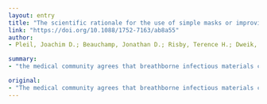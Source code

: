 ```yaml
---
layout: entry
title: "The scientific rationale for the use of simple masks or improvised face coverings to trap exhaled aerosols and possibly reduce the breathborne spread of COVID-19"
link: "https://doi.org/10.1088/1752-7163/ab8a55"
author:
- Pleil, Joachim D.; Beauchamp, Jonathan D.; Risby, Terence H.; Dweik, Raed A.

summary:
- "the medical community agrees that breathborne infectious materials can be spread with exhaled aerosols. More accessible masks or mask-like materials (scarves, bandanas, etc.) could reduce the amount of infectious aerosol from infected people and reduce the viral load in the environment. This editorial addresses the scientific rationale that such inexpensive or improvised could indeed serve to reduce the emissions."

original:
- "The medical community agrees that breathborne infectious materials can be spread with exhaled aerosols and that asymptomatic people, i.e., those showing no symptoms, could be unknowingly infectious. With the current worldwide pandemic of the respiratory coronavirus disease 2019 (COVID-19), various health bodies and governments are recommending that the population wear some form of mask or improvised facial covers while out in public in an effort to reduce the spread of disease . The general concept is that more accessible masks or mask-like materials (scarves, bandanas, etc.) could serve to reduce the amount of infectious aerosol from infected people, and reduce the viral load in the environment. This editorial addresses the underlying scientific rationale that such inexpensive or improvised could indeed serve to reduce the emissions of infectious aerosol by the mechanism of surface adhesion and particle kinetics in addition to the filtration effect."
---
```



